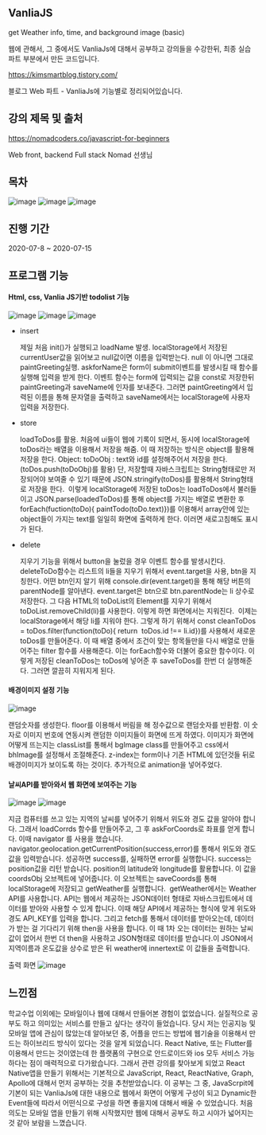 ## VanliaJS
get Weather info, time, and background image (basic)


웹에 관해서, 그 중에서도 VanliaJs에 대해서 공부하고 강의들을 수강한뒤, 최종 실습 파트 부분에서 만든 코드입니다.

https://kimsmartblog.tistory.com/

블로그 Web 파트 - VanliaJs에 기능별로 정리되어있습니다.


## 강의 제목 및 출처
https://nomadcoders.co/javascript-for-beginners

Web front, backend Full stack Nomad 선생님

## 목차

![image](https://user-images.githubusercontent.com/44837403/114271546-df54ca00-9a4c-11eb-97ad-5c9c9071c195.png)
![image](https://user-images.githubusercontent.com/44837403/114271548-e4197e00-9a4c-11eb-838d-bf1d0272e49d.png)
![image](https://user-images.githubusercontent.com/44837403/114271555-e8de3200-9a4c-11eb-9431-3cee3fa2c515.png)


## 진행 기간
2020-07-8 ~ 2020-07-15

## 프로그램 기능

#### Html, css, Vanlia JS기반 todolist 기능
![image](https://user-images.githubusercontent.com/44837403/114271437-4f168500-9a4c-11eb-8bc8-f4d8bf72cf1e.png)
![image](https://user-images.githubusercontent.com/44837403/114271447-5a69b080-9a4c-11eb-9955-d01a91d076c3.png)
![image](https://user-images.githubusercontent.com/44837403/114271452-635a8200-9a4c-11eb-9133-487ac2bb8d54.png)


- insert

  제일 처음 init()가 실행되고 loadName 발생. localStorage에서 저장된 currentUser값을 읽어보고 null값이면 이름을 입력받는다.
 null 이 아니면 그대로 paintGreeting실행. askforName은 form이 submit이벤트를 발생시킬 때 함수를 실행해 입력을 받게 한다. 이벤트 함수는 form에 입력되는 값을 const로 저장한뒤 paintGreeting과 saveName에 인자를 보내준다.
 그러면 paintGreeting에서 입력된 이름을 통해 문자열을 출력하고 saveName에서는 localStorage에 사용자 입력을 저장한다.

- store

  loadToDos를 활용. 처음에 ui들이 웹에 기록이 되면서, 동시에 localStorage에 toDos라는 배열을 이용해서 저장을 해줌.
이 때 저장하는 방식은 object를 활용해 저장을 한다. Object: toDoObj : text와 id를 설정해주어서 저장을 한다. (toDos.push(toDoObj)를 활용)
단, 저장할때 자바스크립트는 String형태로만 저장되어야 보여줄 수 있기 때문에 JSON.stringify(toDos)를 활용해서 String형태로 저장을 한다.
 이렇게 localStorage에 저장된 toDos는 loadToDos에서 불러들이고 JSON.parse(loadedToDos)를 통해 object를 가지는 배열로 변환한 후 forEach(fuction(toDo){ paintTodo(toDo.text)})를 이용해서 array안에 있는 object들이 가지는 text를 일일히 화면에 출력하게 한다.
이러면 새로고침해도 표시가 된다.
 
- delete

  지우기 기능을 위해서 button을 눌렀을 경우 이벤트 함수를 발생시킨다. deleteToDo함수는 리스트의 li들을 지우기 위해서 event.target을 사용, btn을 지칭한다. 어떤 btn인지 알기 위해 console.dir(event.target)을 통해 해당 버튼의 parentNode를 알아낸다.
event.target은 btn으로 btn.parentNode는 li 상수로 저장한다.
그 다음 HTML의 toDoList의 Element를 지우기 위해서 toDoList.removeChild(li)를 사용한다. 이렇게 하면 화면에서는 지워진다.
 이제는 localStorage에서 해당 li를 지워야 한다. 그렇게 하기 위해서 const cleanToDos = toDos.filter(function(toDo){ return 
toDos.id !== li.id})를 사용해서 새로운 toDos를 만들어준다. 이 때 배열 중에서 조건이 맞는 항목들만을 다시 배열로 만들어주는 filter 함수를 사용해준다. 이는 forEach함수와 더불어 중요한 함수이다. 이렇게 저장된 cleanToDos는 toDos에 넣어준 후 saveToDos를 한번 더 실행해준다. 그러면 깔끔히 지워지게 된다.



#### 배경이미지 설정 기능

![image](https://user-images.githubusercontent.com/44837403/114271463-71a89e00-9a4c-11eb-9297-51dd95f655a4.png)

 랜덤숫자를 생성한다. floor를 이용해서 버림을 해 정수값으로 랜덤숫자를 반환함. 이 숫자로 이미지 번호에 연동시켜 랜덤한 이미지들이 화면에 뜨게 하였다.
이미지가 화면에 어떻게 뜨는지는 classList를 통해서 bgImage class를 만들어주고 css에서 bhImage를 설정해서 조절해준다. z-index는 form이나 기존 HTML에 있던것들 뒤로 배경이미지가 보이도록 하는 것이다. 추가적으로 animation을 넣어주었다.

#### 날씨API를 받아와서 웹 화면에 보여주는 기능
![image](https://user-images.githubusercontent.com/44837403/114271491-94d34d80-9a4c-11eb-9c83-02a3493be0ed.png)
![image](https://user-images.githubusercontent.com/44837403/114271516-a7e61d80-9a4c-11eb-8567-c3d6009eec8a.png)


 지금 컴퓨터를 쓰고 있는 지역의 날씨를 넣어주기 위해서 위도와 경도 값을 알아야 합니다.
그래서 loadCorrds 함수를 만들어주고, 그 후 askForCoords로 좌표를 얻게 합니다. 이때 navigator 를 사용을 했습니다.
navigator.geolocation.getCurrentPosition(success,error)를 통해서 위도와 경도 값을 입력받습니다.
성공하면 success를, 실패하면 error를 실행합니다. success는 position값을 리턴 받습니다.
position의 latitude와 longitude를 활용합니다. 이 값을 coordsObj 오브젝트에 넣어줍니다. 이 오브젝트는 saveCoords를 통해 localStorage에 저장되고 getWeather를 실행합니다.
 getWeather에서는 Weather API를 사용합니다. API는 웹에서 제공하는 JSON데이터 형태로 자바스크립트에서 데이터를 받아와 사용할 수 있게 합니다.
 이때 해당 API에서 제공하는 형식에 맞게 위도와 경도 API_KEY를 입력을 합니다. 그리고 fetch를 통해서 데이터를 받아오는데, 데이터가 받는 걸 기다리기 위해 then을 사용을 합니다. 이 때 1차 오는 데이터는 원하는 날씨값이 없어서 한번 더 then을 사용하고 JSON형태로 데이터를 받습니다.이 JSON에서 지역이름과 온도값을 상수로 받은 뒤 <span>weather에 innertext로 이 값들을 출력합니다.

출력 화면 
![image](https://user-images.githubusercontent.com/44837403/114271533-c5b38280-9a4c-11eb-98c0-53f28d7eb6fa.png)



## 느낀점

 학교수업 이외에는 모바일이나 웹에 대해서 만들어본 경험이 없었습니다. 실질적으로 공부도 하고 의미있는 서비스를 만들고 싶다는 생각이 들었습니다.
당시 저는 인공지능 및 모바일 앱에 관심이 많았는데 알아보던 중, 어플을 만드는 방법에 웹기술을 이용해서 만드는 하이브리드 방식이 있다는 것을
알게 되었습니다. React Native, 또는 Flutter를 이용해서 만드는 것이였는데 한 플랫폼의 구현으로 안드로이드와 ios 모두 서비스 가능하다는 점이
매력적으로 다가왔습니다.
 그래서 관련 강의를 찾아보게 되었고 React Native앱을 만들기 위해서는 기본적으로 JavaScript, React, ReactNative, Graph, Apollo에 대해서 먼저 공부하는 것을 추천받았습니다. 이 공부는 그 중, JavaScrpit에 기본이 되는 VanliaJs에 대한 내용으로 웹에서 화면이 어떻게 구성이
되고 Dynamic한 Event들에 따라서 어떤식으로 구성을 하면 좋을지에 대해서 배울 수 있었습니다.
처음 의도는 모바일 앱을 만들기 위해 시작했지만
웹에 대해서 공부도 하고 시야가 넓어지는 것 같아 보람을 느꼈습니다.






